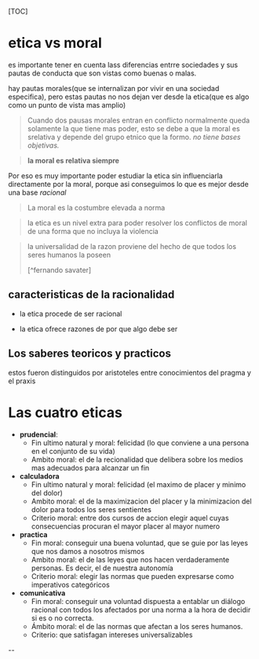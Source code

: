 [TOC]



# etica vs moral

es importante tener en cuenta lass diferencias entrre sociedades y sus pautas de conducta que son vistas como buenas o malas.

hay pautas morales(que se internalizan por vivir en una sociedad especifica), pero estas pautas no nos dejan ver desde la etica(que es algo como un punto de vista mas amplio)

> Cuando dos pausas morales entran en conflicto normalmente queda solamente la que tiene mas poder, esto se debe a que la moral es srelativa y depende del grupo etnico que la formo. *no tiene bases objetivas.*

> **la moral es relativa siempre**

Por eso es muy importante poder estudiar la etica sin influenciarla directamente por la moral, porque asi conseguimos lo que es mejor desde una base *racional*

> La moral es la costumbre elevada a norma

> la etica es un nivel extra para poder resolver los conflictos de moral de una forma que no incluya la violencia

> la universalidad de la razon proviene del hecho de que todos los seres humanos la poseen
>
> [^fernando savater]

## caracteristicas de la racionalidad

+ la etica procede de ser racional

+ la etica ofrece razones de por que algo debe ser

## Los saberes teoricos y practicos

estos fueron distinguidos por aristoteles entre conocimientos del pragma y el praxis

# Las cuatro eticas

- **prudencial**:
  - Fin ultimo natural y moral: felicidad (lo que conviene a una persona en el conjunto de su vida)
  - Ambito moral: el de la recionalidad que delibera sobre los medios mas adecuados para alcanzar un fin
- **calculadora**
  - Fin ultimo natural y moral: felicidad (el maximo de placer y minimo del dolor)
  - Ambito moral: el de la maximizacion del placer y la minimizacion del dolor para todos los seres sentientes
  - Criterio moral: entre dos cursos de accion elegir aquel cuyas consecuencias procuran el mayor placer al mayor numero
- **practica**
  - Fin moral: conseguir una buena voluntad, que se guie por las leyes que nos damos a nosotros mismos
  - Ambito moral: el de las leyes que nos hacen verdaderamente personas. Es decir, el de nuestra autonomía
  - Criterio moral: elegir las normas que pueden expresarse como imperativos categóricos
- **comunicativa**
  - Fin moral: conseguir una voluntad dispuesta a entablar un diálogo racional con todos los afectados por una norma a la hora de decidir si es o no correcta.
  - Ámbito moral: el de las normas que afectan a los seres humanos.
  - Criterio: que satisfagan intereses universalizables

--